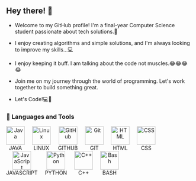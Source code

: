 ## Hey there! 👋

- Welcome to my GitHub profile! I'm a final-year Computer Science student passionate about tech solutions.🚀

- I enjoy creating algorithms and simple solutions, and I'm always looking to improve my skills...💻

- I enjoy keeping it buff. I am talking about the code not muscles.😂😂😂😂

- Join me on my journey through the world of programming. Let's work together to build something great.
  
- Let's Code!💻🚀

### 🧰 Languages and Tools

<div style="display: flex; flex-wrap: wrap; align-items: center;">
    <div style="text-align: center; padding-right: 20px;">
        <img alt="Java" width="50px" src="https://cdn.jsdelivr.net/gh/devicons/devicon/icons/java/java-original.svg"/>
        <div>JAVA</div>
    </div>
    <div style="text-align: center; padding-right: 20px;">
        <img alt="Linux" width="50px" src="https://cdn.jsdelivr.net/gh/devicons/devicon/icons/linux/linux-original.svg" />
        <div>LINUX</div>
    </div>
    <div style="text-align: center; padding-right: 20px;">
        <img alt="GitHub" width="50px" src="https://cdn.jsdelivr.net/gh/devicons/devicon/icons/github/github-original.svg" />
        <div>GITHUB</div>
    </div>
    <div style="text-align: center; padding-right: 20px;">
        <img alt="Git" width="50px" src="https://cdn.jsdelivr.net/gh/devicons/devicon/icons/git/git-original.svg" />
        <div>GIT</div>
    </div>
    <div style="text-align: center; padding-right: 20px;">
        <img alt="HTML" width="50px" src="https://cdn.jsdelivr.net/gh/devicons/devicon/icons/html5/html5-plain.svg" />
        <div>HTML</div>
    </div>
    <div style="text-align: center; padding-right: 20px;">
        <img alt="CSS" width="50px" src="https://cdn.jsdelivr.net/gh/devicons/devicon/icons/css3/css3-plain.svg" />
        <div>CSS</div>
    </div>
    <div style="text-align: center; padding-right: 20px;">
        <img alt="JavaScript" width="50px" src="https://cdn.jsdelivr.net/gh/devicons/devicon/icons/javascript/javascript-plain.svg" />
        <div>JAVASCRIPT</div>
    </div>
    <div style="text-align: center; padding-right: 20px;">
        <img alt="Python" width="50px" src="https://cdn.jsdelivr.net/gh/devicons/devicon/icons/python/python-plain.svg" />
        <div>PYTHON</div>
    </div>
    <div style="text-align: center; padding-right: 20px;">
        <img alt="C++" width="50px" src="https://cdn.jsdelivr.net/gh/devicons/devicon/icons/cplusplus/cplusplus-line.svg" />
        <div>C++</div>
    </div>
    <div style="text-align: center; padding-right: 20px;">
        <img alt="Bash" width="50px" src="https://cdn.jsdelivr.net/gh/devicons/devicon/icons/bash/bash-original.svg" />
        <div>BASH</div>
    </div>
</div>

#
